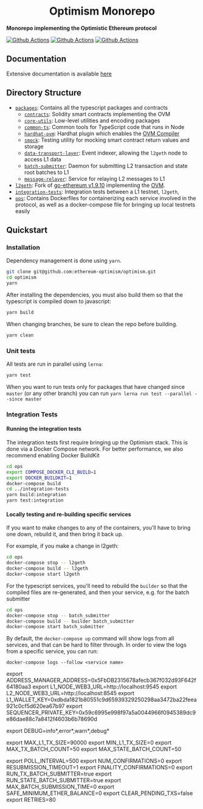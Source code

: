 # <h1 align="center"> Optimism Monorepo </h1>

**Monorepo implementing the Optimistic Ethereum protocol**

[![Github Actions](https://github.com/ethereum-optimism/optimism/workflows/typescript%20/%20contracts/badge.svg)](https://github.com/ethereum-optimism/optimism/actions/workflows/ts-packages.yml?query=branch%3Amaster)
[![Github Actions](https://github.com/ethereum-optimism/optimism/workflows/integration/badge.svg)](https://github.com/ethereum-optimism/optimism/actions/workflows/integration.yml?query=branch%3Amaster)
[![Github Actions](https://github.com/ethereum-optimism/optimism/workflows/geth%20unit%20tests/badge.svg)](https://github.com/ethereum-optimism/optimism/actions/workflows/geth.yml?query=branch%3Amaster)

## Documentation

Extensive documentation is available [here](http://community.optimism.io/docs/)

## Directory Structure

* [`packages`](./packages): Contains all the typescript packages and contracts
    * [`contracts`](./packages/contracts): Solidity smart contracts implementing the OVM
    * [`core-utils`](./packages/core-utils): Low-level utilities and encoding packages
    * [`common-ts`](./packages/common-ts): Common tools for TypeScript code that runs in Node
    * [`hardhat-ovm`](./packages/hardhat-ovm): Hardhat plugin which enables the [OVM Compiler](https://github.com/ethereum-optimism/solidity)
    * [`smock`](./packages/smock): Testing utility for mocking smart contract return values and storage
    * [`data-transport-layer`](./packages/data-transport-layer): Event indexer, allowing the `l2geth` node to access L1 data
    * [`batch-submitter`](./packages/batch-submitter): Daemon for submitting L2 transaction and state root batches to L1
    * [`message-relayer`](./packages/message-relayer): Service for relaying L2 messages to L1
* [`l2geth`](./l2geth): Fork of [go-ethereum v1.9.10](https://github.com/ethereum/go-ethereum/tree/v1.9.10) implementing the [OVM](https://research.paradigm.xyz/optimism#optimistic-geth).
* [`integration-tests`](./integration-tests): Integration tests between a L1 testnet, `l2geth`,
* [`ops`](./ops): Contains Dockerfiles for containerizing each service involved in the protocol, 
as well as a docker-compose file for bringing up local testnets easily

## Quickstart

### Installation

Dependency management is done using `yarn`. 

```bash
git clone git@github.com:ethereum-optimism/optimism.git
cd optimism
yarn
```

After installing the dependencies, you must also build them so that the typescript
is compiled down to javascript:

```bash
yarn build
```

When changing branches, be sure to clean the repo before building.

```bash
yarn clean
```

### Unit tests

All tests are run in parallel using `lerna`:

```bash
yarn test
```

When you want to run tests only for packages that have changed since `master` (or any other branch)
you can run `yarn lerna run test --parallel --since master`

### Integration Tests

#### Running the integration tests

The integration tests first require bringing up the Optimism stack. This is done via
a Docker Compose network. For better performance, we also recommend enabling Docker 
BuildKit

```bash
cd ops
export COMPOSE_DOCKER_CLI_BUILD=1
export DOCKER_BUILDKIT=1
docker-compose build
cd ../integration-tests
yarn build:integration
yarn test:integration
```

#### Locally testing and re-building specific services

If you want to make changes to any of the containers, you'll have to bring one down,
rebuild it, and then bring it back up.

For example, if you make a change in l2geth:

```bash
cd ops
docker-compose stop -- l2geth
docker-compose build -- l2geth
docker-compose start l2geth
```

For the typescript services, you'll need to rebuild the `builder` so that the compiled
files are re-generated, and then your service, e.g. for the batch submitter

```bash
cd ops
docker-compose stop -- batch_submitter
docker-compose build -- builder batch_submitter
docker-compose start batch_submitter
```

By default, the `docker-compose up` command will show logs from all services, and that
can be hard to filter through. In order to view the logs from a specific service, you can run:

```
docker-compose logs --follow <service name>
```

export ADDRESS_MANAGER_ADDRESS=0x5FbDB2315678afecb367f032d93F642f64180aa3
export L1_NODE_WEB3_URL=http://localhost:9545
export L2_NODE_WEB3_URL=http://localhost:8545
export L1_WALLET_KEY=0xdbda1821b80551c9d65939329250298aa3472ba22feea921c0cf5d620ea67b97
export SEQUENCER_PRIVATE_KEY=0x59c6995e998f97a5a0044966f0945389dc9e86dae88c7a8412f4603b6b78690d

export DEBUG=info*,error*,warn*,debug*

export MAX_L1_TX_SIZE=90000
export MIN_L1_TX_SIZE=0
export MAX_TX_BATCH_COUNT=50
export MAX_STATE_BATCH_COUNT=50

export POLL_INTERVAL=500
export NUM_CONFIRMATIONS=0
export RESUBMISSION_TIMEOUT=1
export FINALITY_CONFIRMATIONS=0
export RUN_TX_BATCH_SUBMITTER=true
export RUN_STATE_BATCH_SUBMITTER=true
export MAX_BATCH_SUBMISSION_TIME=0
export SAFE_MINIMUM_ETHER_BALANCE=0
export CLEAR_PENDING_TXS=false
export RETRIES=80